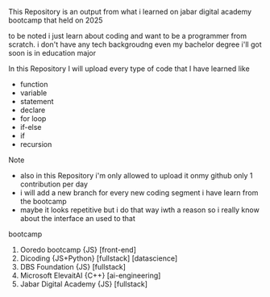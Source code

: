 This Repository is an output from what i learned on jabar digital academy bootcamp that held on 2025 

to be noted i just learn about coding and want to be a programmer from scratch. i don't have any tech backgroudng even my bachelor degree i'll got soon is in education major 

In this Repository I will upload every type of code that I have learned like 
- function
- variable
- statement 
- declare
- for loop
- if-else
- if
- recursion 

Note
- also in this Repository i'm only allowed to upload it onmy github only 1 contribution per day 
- i will add a new branch for every new coding segment i have learn from the bootcamp 
- maybe it looks repetitive but i do that way iwth a reason so i really know about the interface an used to that 


bootcamp 
1. Ooredo bootcamp {JS} [front-end]
2. Dicoding {JS+Python} [fullstack] [datascience]
3. DBS Foundation {JS} [fullstack]
4. Microsoft ElevaitAI {C++} [ai-engineering]
5. Jabar Digital Academy {JS} [fullstack]

